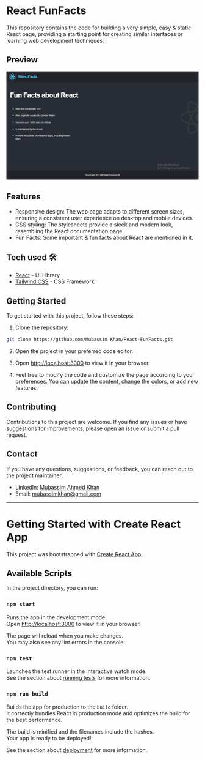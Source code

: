# React FunFacts

This repository contains the code for building a very simple, easy & static React page, providing a starting point for creating similar interfaces or learning web development techniques.

## Preview

![image](https://github.com/Mubassim-Khan/React-FunFacts/blob/master/src/Images/Preview.png)

## Features

- Responsive design: The web page adapts to different screen sizes, ensuring a consistent user experience on desktop and mobile devices.
- CSS styling: The stylesheets provide a sleek and modern look, resembling the React documentation page.
- Fun Facts: Some important & fun facts about React are mentioned in it.

## Tech used 🛠️

- [React](https://reactjs.org/) - UI Library
- [Tailwind CSS](https://tailwindcss.com/) - CSS Framework

## Getting Started

To get started with this project, follow these steps:

1. Clone the repository:

```bash
git clone https://github.com/Mubassim-Khan/React-FunFacts.git
```

2. Open the project in your preferred code editor.

3. Open [http://localhost:3000](http://localhost:3000) to view it in your browser.

4. Feel free to modify the code and customize the page according to your preferences. You can update the content, change the colors, or add new features.

## Contributing

Contributions to this project are welcome. If you find any issues or have suggestions for improvements, please open an issue or submit a pull request.

## Contact

If you have any questions, suggestions, or feedback, you can reach out to the project maintainer:

- LinkedIn: [Mubassim Ahmed Khan](https://www.linkedin.com/in/mubassim-ahmed-khan/)
- Email: [mubassimkhan@gmail.com](mailto:mubassimkhan@gmail.com)

---

<!-- ---------------- -->
# Getting Started with Create React App

This project was bootstrapped with [Create React App](https://github.com/facebook/create-react-app).

## Available Scripts

In the project directory, you can run:

### `npm start`

Runs the app in the development mode.\
Open [http://localhost:3000](http://localhost:3000) to view it in your browser.

The page will reload when you make changes.\
You may also see any lint errors in the console.

### `npm test`

Launches the test runner in the interactive watch mode.\
See the section about [running tests](https://facebook.github.io/create-react-app/docs/running-tests) for more information.

### `npm run build`

Builds the app for production to the `build` folder.\
It correctly bundles React in production mode and optimizes the build for the best performance.

The build is minified and the filenames include the hashes.\
Your app is ready to be deployed!

See the section about [deployment](https://facebook.github.io/create-react-app/docs/deployment) for more information.
